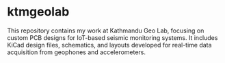 # ktmgeolab
This repository contains my work at Kathmandu Geo Lab, focusing on custom PCB designs for IoT-based seismic monitoring systems. It includes KiCad design files, schematics, and layouts developed for real-time data acquisition from geophones and accelerometers. 
